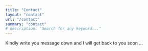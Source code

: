 ```yaml
---
title: "Contact"
layout: "contact"
url: "/contact"
summary: "contact"
# description: "Search for any keyword..."
---
```



Kindly write you message down and I will get back to you soon ...